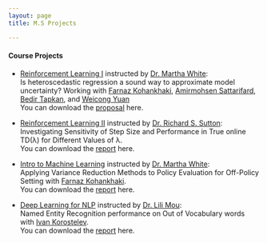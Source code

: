 ```yaml
---
layout: page
title: M.S Projects

---
```


#### Course Projects
* [Reinforcement Learning I](https://marthawhite.github.io/rlgrad/) instructed by [Dr. Martha White](https://webdocs.cs.ualberta.ca/~whitem/):    
  Is heteroscedastic regression a sound way to approximate model uncertainty? Working with 
  [Farnaz Kohankhaki](https://github.com/farnazkohankhaki), 
  [Amirmohsen Sattarifard](https://www.linkedin.com/in/amirmohsen-sattarifard-1b9515a4?originalSubdomain=ca),
  [Bedir Tapkan](https://github.com/BedirT), and
  [Weicong Yuan](https://www.linkedin.com/in/weicong-yuan-43315419b?originalSubdomain=ca)
  \
  You can download the [proposal](https://github.com/kiarashk76/kiarashk76.github.io/blob/master/RL1_Proposal.pdf) here.
  
* [Reinforcement Learning II](https://drive.google.com/drive/folders/0B3w765rOKuKANmxNbXdwaE1YU1k) instructed by [Dr. Richard S. Sutton](http://incompleteideas.net/):    
  Investigating Sensitivity of Step Size and Performance in True online TD(λ) for Different Values of λ.\
  You can download the [report](https://github.com/kiarashk76/kiarashk76.github.io/blob/master/RL2.pdf) here.
  
* [Intro to Machine Learning](https://marthawhite.github.io/mlcourse/) instructed by [Dr. Martha White](https://webdocs.cs.ualberta.ca/~whitem/):  
  Applying Variance Reduction Methods to Policy Evaluation for Off-Policy Setting with [Farnaz Kohankhaki](https://github.com/farnazkohankhaki).\
  You can download the [report](https://github.com/kiarashk76/kiarashk76.github.io/blob/master/ML.pdf) here.
  
* [Deep Learning for NLP](https://lili-mou.github.io/teaching/651_2019/651_2019.html) instructed by [Dr. Lili Mou](https://lili-mou.github.io/):  
  Named Entity Recognition performance on Out of Vocabulary words with [Ivan Korostelev](https://github.com/ivan23kor).\
  You can download the [report](https://github.com/kiarashk76/kiarashk76.github.io/blob/master/DL4NLP.pdf) here.
  

  
